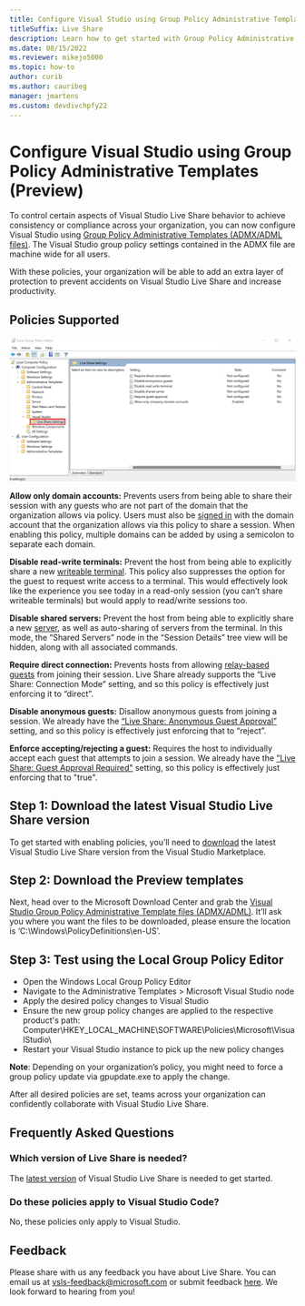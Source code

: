 ```yaml
---
title: Configure Visual Studio using Group Policy Administrative Templates (Preview) 
titleSuffix: Live Share
description: Learn how to get started with Group Policy Administrative Template files to ensure sessions are controlled the way you want.
ms.date: 08/15/2022
ms.reviewer: mikejo5000
ms.topic: how-to
author: curib
ms.author: cauribeg
manager: jmartens
ms.custom: devdivchpfy22
---
```


<!--
Copyright © Microsoft Corporation
All rights reserved.
Creative Commons Attribution 4.0 License (International): https://creativecommons.org/licenses/by/4.0/legalcode
-->

# Configure Visual Studio using Group Policy Administrative Templates (Preview)

To control certain aspects of Visual Studio Live Share behavior to achieve consistency or compliance across your organization, you can now configure Visual Studio using [Group Policy Administrative Templates (ADMX/ADML files)](https://aka.ms/vs/admx/details). The Visual Studio group policy settings contained in the ADMX file are machine wide for all users.

With these policies, your organization will be able to add an extra layer of protection to prevent accidents on Visual Studio Live Share and increase productivity.

## Policies Supported

![Screenshot that shows the Local Group Policy Editor](../media/policies-visual-studio/live-share-policies.png)

**Allow only domain accounts:** Prevents users from being able to share their session with any guests who are not part of the domain that the organization allows via policy. Users must also be [signed in](install-live-share-visual-studio#sign-in) with the domain account that the organization allows via this policy to share a session. When enabling this policy, multiple domains can be added by using a semicolon to separate each domain.

**Disable read-write terminals:** Prevent the host from being able to explicitly share a new [writeable terminal](share-server-visual-studio#share-a-terminal). This policy also suppresses the option for the guest to request write access to a terminal. This would effectively look like the experience you see today in a read-only session (you can’t share writeable terminals) but would apply to read/write sessions too.

**Disable shared servers:** Prevent the host from being able to explicitly share a new [server](share-server-visual-studio#share-a-server), as well as auto-sharing of servers from the terminal. In this mode, the “Shared Servers” node in the “Session Details” tree view will be hidden, along with all associated commands.

**Require direct connection:** Prevents hosts from allowing [relay-based guests](../overview/features#flexible-connection-modes) from joining their session. Live Share already supports the “Live Share: Connection Mode” setting, and so this policy is effectively just enforcing it to “direct”.

**Disable anonymous guests:** Disallow anonymous guests from joining a session. We already have the [“Live Share: Anonymous Guest Approval”](../reference/security#auto-rejecting-or-accepting-users-that-are-not-signed-in-anonymous) setting, and so this policy is effectively just enforcing that to “reject”.

**Enforce accepting/rejecting a guest:** Requires the host to individually accept each guest that attempts to join a session. We already have the ["Live Share: Guest Approval Required"](../reference/security#requiring-guest-approval-for-signed-in-users) setting, so this policy is effectively just enforcing that to "true".

## Step 1: Download the latest Visual Studio Live Share version

To get started with enabling policies, you’ll need to [download](https://marketplace.visualstudio.com/items?itemName=MS-vsliveshare.vsls-vs-2022) the latest Visual Studio Live Share version from the Visual Studio Marketplace.

## Step 2: Download the Preview templates

Next, head over to the Microsoft Download Center and grab the [Visual Studio Group Policy Administrative Template files (ADMX/ADML)](https://aka.ms/vs/admx/details). It’ll ask you where you want the files to be downloaded, please ensure the location is ‘C:\Windows\PolicyDefinitions\en-US’.

## Step 3: Test using the Local Group Policy Editor

- Open the Windows Local Group Policy Editor
- Navigate to the Administrative Templates > Microsoft Visual Studio node
- Apply the desired policy changes to Visual Studio
- Ensure the new group policy changes are applied to the respective product's path:
  Computer\HKEY_LOCAL_MACHINE\SOFTWARE\Policies\Microsoft\VisualStudio\
- Restart your Visual Studio instance to pick up the new policy changes

**Note**: Depending on your organization’s policy, you might need to force a group policy update via gpupdate.exe to apply the change.

After all desired policies are set, teams across your organization can confidently collaborate with Visual Studio Live Share.

## Frequently Asked Questions

### Which version of Live Share is needed?

The [latest version](https://marketplace.visualstudio.com/items?itemName=MS-vsliveshare.vsls-vs-2022) of Visual Studio Live Share is needed to get started.

### Do these policies apply to Visual Studio Code?

No, these policies only apply to Visual Studio.

## Feedback

Please share with us any feedback you have about Live Share. You can email us at vsls-feedback@microsoft.com or submit feedback [here](https://aka.ms/vs/admx/feedback). We look forward to hearing from you!
